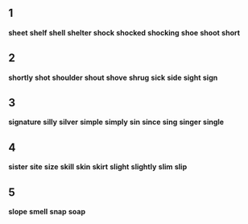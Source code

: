## 1
**sheet** 
**shelf** 
**shell** 
**shelter** 
**shock** 
**shocked** 
**shocking** 
**shoe** 
**shoot** 
**short** 

## 2
**shortly** 
**shot** 
**shoulder** 
**shout** 
**shove** 
**shrug** 
**sick** 
**side** 
**sight** 
**sign** 

## 3
**signature** 
**silly** 
**silver** 
**simple** 
**simply** 
**sin** 
**since** 
**sing** 
**singer** 
**single** 

## 4
**sister** 
**site** 
**size** 
**skill** 
**skin** 
**skirt** 
**slight** 
**slightly** 
**slim** 
**slip** 

## 5
**slope** 
**smell** 
**snap** 
**soap** 